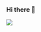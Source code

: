 ### Hi there 👋

<img src="https://github-readme-stats.vercel.app/api?username=nathaliemayor&show_icons=true"/>
